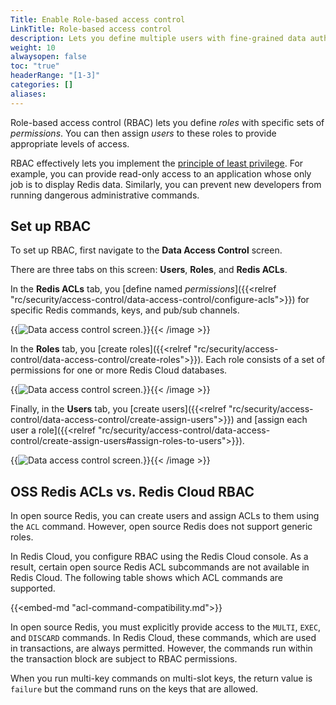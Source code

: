 ```yaml
---
Title: Enable Role-based access control
LinkTitle: Role-based access control
description: Lets you define multiple users with fine-grained data authorization features.
weight: 10
alwaysopen: false
toc: "true"
headerRange: "[1-3]"
categories: []
aliases: 
---
```


Role-based access control (RBAC) lets you define *roles* with specific sets of *permissions*. You can then assign *users* to these roles
to provide appropriate levels of access.

RBAC effectively lets you implement the [principle of least privilege](https://en.wikipedia.org/wiki/Principle_of_least_privilege). For example, you can provide
read-only access to an application whose only job is to display Redis data. Similarly, you can prevent new developers from running dangerous administrative commands.


## Set up RBAC

To set up RBAC, first navigate to the **Data Access Control** screen.

There are three tabs on this screen: **Users**, **Roles**, and **Redis ACLs**.

In the **Redis ACLs** tab, you [define named *permissions*]({{<relref "rc/security/access-control/data-access-control/configure-acls">}}) for specific Redis commands, keys, and pub/sub channels.

{{<image filename="images/rc/data-access-control-acls.png" alt="Data access control screen." >}}{{< /image >}}

In the **Roles** tab, you [create roles]({{<relref "rc/security/access-control/data-access-control/create-roles">}}). Each role consists of a set of permissions for one or more Redis Cloud databases.

{{<image filename="images/rc/data-access-control-roles.png" alt="Data access control screen." >}}{{< /image >}}

Finally, in the **Users** tab, you [create users]({{<relref "rc/security/access-control/data-access-control/create-assign-users">}}) and [assign each user a role]({{<relref "rc/security/access-control/data-access-control/create-assign-users#assign-roles-to-users">}}).

{{<image filename="images/rc/data-access-control-users.png" alt="Data access control screen." >}}{{< /image >}}

## OSS Redis ACLs vs. Redis Cloud RBAC

In open source Redis, you can create users and assign ACLs to them using the `ACL` command. However, open source
Redis does not support generic roles.

In Redis Cloud, you configure RBAC using the Redis Cloud console. As a result, certain open source Redis ACL
subcommands are not available in Redis Cloud. The following table shows which ACL commands are supported.

{{<embed-md "acl-command-compatibility.md">}}

In open source Redis, you must explicitly provide access to the `MULTI`, `EXEC`, and `DISCARD` commands.
In Redis Cloud, these commands, which are used in transactions, are always permitted. However, the commands
run within the transaction block are subject to RBAC permissions.

When you run multi-key commands on multi-slot keys, the return value is `failure` but the command runs on the keys that are allowed.



